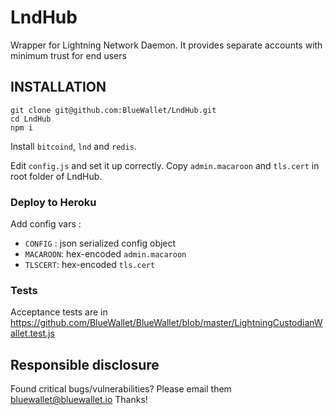 LndHub
======

Wrapper for Lightning Network Daemon. It provides separate accounts with minimum trust for end users

INSTALLATION
------------

```
git clone git@github.com:BlueWallet/LndHub.git
cd LndHub
npm i
```

Install `bitcoind`, `lnd` and `redis`.

Edit `config.js` and set it up correctly.
Copy `admin.macaroon` and `tls.cert` in root folder of LndHub.

### Deploy to Heroku

Add config vars :
* `CONFIG` : json serialized config object
* `MACAROON`: hex-encoded `admin.macaroon`
* `TLSCERT`: hex-encoded `tls.cert`


### Tests

Acceptance tests are in https://github.com/BlueWallet/BlueWallet/blob/master/LightningCustodianWallet.test.js

## Responsible disclosure

Found critical bugs/vulnerabilities? Please email them bluewallet@bluewallet.io
Thanks!
